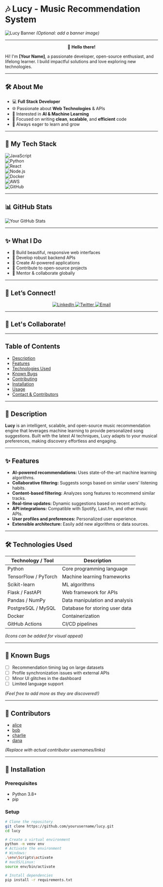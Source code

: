 # 🎶 Lucy - Music Recommendation System

![Lucy Banner](https://your-image-link.com/banner.png) *(Optional: add a banner image)*

---


<!-- Animated waving emoji -->
<p align="center">👋 <b>Hello there!</b></p>

Hi! I'm **[Your Name]**, a passionate developer, open-source enthusiast, and lifelong learner. I build impactful solutions and love exploring new technologies.

---

## 🛠️ About Me

- 💻 **Full Stack Developer**
- 🌐 Passionate about **Web Technologies** & APIs
- 🤖 Interested in **AI & Machine Learning**
- 🎯 Focused on writing **clean**, **scalable**, and **efficient** code
- 🚀 Always eager to learn and grow

---

## 🌟 My Tech Stack

<!-- Blinking or pulsing badges for visual interest -->
![JavaScript](https://img.shields.io/badge/-JavaScript-gray?logo=javascript&logoColor=F7DF1E&style=for-the-badge)  
![Python](https://img.shields.io/badge/-Python-gray?logo=python&logoColor=3776AB&style=for-the-badge)  
![React](https://img.shields.io/badge/-React-gray?logo=react&logoColor=61DAFB&style=for-the-badge)  
![Node.js](https://img.shields.io/badge/-Node.js-gray?logo=node.js&logoColor=8CC84B&style=for-the-badge)  
![Docker](https://img.shields.io/badge/-Docker-gray?logo=docker&logoColor=2496ED&style=for-the-badge)  
![AWS](https://img.shields.io/badge/-AWS-gray?logo=amazon-web-services&logoColor=232F3E&style=for-the-badge)  
![GitHub](https://img.shields.io/badge/-GitHub-gray?logo=github&logoColor=181717&style=for-the-badge)

---

## 📊 GitHub Stats

<!-- Animated stats with GIF or badge -->
![Your GitHub Stats](https://github-readme-stats.vercel.app/api?username=yourusername&show_icons=true&theme=radical&hide_title=true&count_private=true&line_height=21)

---

## ✨ What I Do

- 🚀 Build beautiful, responsive web interfaces
- 🔧 Develop robust backend APIs
- 🤖 Create AI-powered applications
- 💬 Contribute to open-source projects
- 🤝 Mentor & collaborate globally

---

## 🔗 Let’s Connect!

<div align="center">
  <a href="https://linkedin.com/in/yourprofile" target="_blank">
    <img src="https://img.shields.io/badge/-LinkedIn-blue?logo=linkedin&logoColor=FFFFFF&style=for-the-badge" alt="LinkedIn"/>
  </a>
  <a href="https://twitter.com/yourprofile" target="_blank">
    <img src="https://img.shields.io/badge/-Twitter-blue?logo=twitter&logoColor=FFFFFF&style=for-the-badge" alt="Twitter"/>
  </a>
  <a href="mailto:your.email@example.com" target="_blank">
    <img src="https://img.shields.io/badge/-Email-red?logo=gmail&logoColor=FFFFFF&style=for-the-badge" alt="Email"/>
  </a>
</div>

---

## 🚀 Let's Collaborate!

---

## Table of Contents
- [Description](#description)
- [Features](#features)
- [Technologies Used](#technologies-used)
- [Known Bugs](#known-bugs)
- [Contributing](#contributing)
- [Installation](#installation)
- [Usage](#usage)
- [Contact & Contributors](#contact--contributors)

---

## 📝 Description

**Lucy** is an intelligent, scalable, and open-source music recommendation engine that leverages machine learning to provide personalized song suggestions. Built with the latest AI techniques, Lucy adapts to your musical preferences, making discovery effortless and engaging.

---

## ✨ Features

- **AI-powered recommendations:** Uses state-of-the-art machine learning algorithms.
- **Collaborative filtering:** Suggests songs based on similar users' listening habits.
- **Content-based filtering:** Analyzes song features to recommend similar tracks.
- **Real-time updates:** Dynamic suggestions based on recent activity.
- **API integrations:** Compatible with Spotify, Last.fm, and other music APIs.
- **User profiles and preferences:** Personalized user experience.
- **Extensible architecture:** Easily add new algorithms or data sources.

---

## 🛠 Technologies Used

| Technology / Tool     | Description                               |
|------------------------|------------------------------------------|
| Python                | Core programming language                |
| TensorFlow / PyTorch  | Machine learning frameworks              |
| Scikit-learn          | ML algorithms                            |
| Flask / FastAPI       | Web framework for APIs                   |
| Pandas / NumPy       | Data manipulation and analysis           |
| PostgreSQL / MySQL  | Database for storing user data           |
| Docker               | Containerization                         |
| GitHub Actions        | CI/CD pipelines                            |

*(Icons can be added for visual appeal)*

---

## 🐞 Known Bugs

- [ ] Recommendation timing lag on large datasets
- [ ] Profile synchronization issues with external APIs
- [ ] Minor UI glitches in the dashboard
- [ ] Limited language support

*(Feel free to add more as they are discovered!)*

---

## 🤝 Contributors

- [alice](https://github.com/alice)
- [bob](https://github.com/bob)
- [charlie](https://github.com/charlie)
- [dana](https://github.com/dana)

*(Replace with actual contributor usernames/links)*

---

## 🔧 Installation

### Prerequisites
- Python 3.8+
- pip

### Setup

```bash
# Clone the repository
git clone https://github.com/yourusername/lucy.git
cd lucy

# Create a virtual environment
python -m venv env
# Activate the environment
# Windows:
.\env\Scripts\activate
# macOS/Linux:
source env/bin/activate

# Install dependencies
pip install -r requirements.txt
